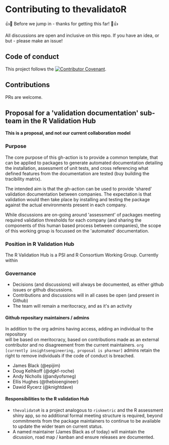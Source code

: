 # Contributing to thevalidatoR

:+1::tada: Before we jump in - thanks for getting this far! :tada::+1:

All discussions are open and inclusive on this repo. If you have an idea, or but - please make an issue! 

## Code of conduct

This project follows the [![Contributor Covenant](https://img.shields.io/badge/Contributor%20Covenant-2.1-4baaaa.svg)](.github/CODE_OF_CONDUCT.md).

## Contributions

PRs are welcome.

## Proposal for a 'validation documentation' sub-team in the R Validation Hub

**This is a proposal, and not our current collaboration model**

### Purpose

The core purpose of this gh-action is to provide a common template, that can be applied 
to packages to generate automated documentation detailing the installation, assessment 
of unit tests, and cross referencing what defined features from the documentation are 
tested (buy building the tracibility matrix).

The intended aim is that the gh-action can be used to provide 'shared' 
validation documentation between companies. The expectation is that validation 
would then take place by installing and testing the package against the actual 
environments present in each company. 

While discussions are on-going around 'assessment' of packages meeting 
required validation thresholds for each company (and sharing the components
of this human based process between companies), the scope of this working group is 
focussed on the 'automated' documentation.

### Position in R Validation Hub

The R Validation Hub is a PSI and R Consortium Working Group. Currently within 

### Governance

* Decisions (and discussions) will always be documented, as either github issues or github discussions.
* Contributions and discussions will in all cases be open (and present in Github)
* The team will remain a meritocracy, and as it's an activity 

#### Github repositary maintainers / admins

In addition to the org admins having access, adding an individual to the repository  
will be based on meritocracy, based on contributions made as an external contributor and 
no disagreement from the current maintainers. `org [currently insightsengineering, proposal is pharmar]` admins retain the right to remove 
individuals if the code of conduct is breached.

* James Black (@epijim)
* Doug Kelhkoff (@dgkf-roche)
* Andy Nicholls (@andyofsmeg)
* Ellis Hughes (@thebioengineer)
* Dawid Rycerz (@knightdave)

#### Responsibilities to the R validation Hub

* `thevalidatoR` is a project analogous to `riskmetric` and the R assessment shiny app, so no additional formal meeting structure is required, beyond commitments from the package maintainers to continue to be available to update the wider team on current status.
* A named maintainer (James Black as of today) will maintain the dicussion, road map / kanban and ensure releases are documented.